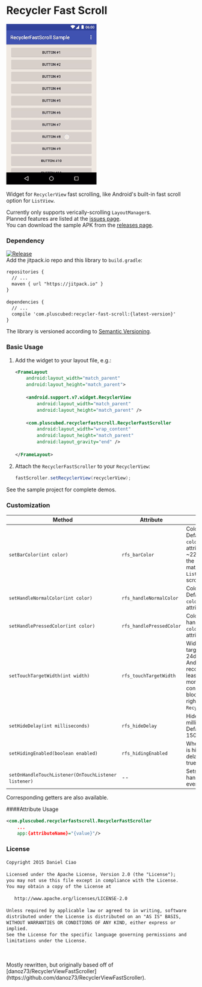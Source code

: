 # Recycler Fast Scroll

![Art](./art/small.gif)

Widget for `RecyclerView` fast scrolling, like Android's built-in fast scroll option for `ListView`.

Currently only supports verically-scrolling `LayoutManager`s.  
Planned features are listed at the [issues page](https://github.com/plusCubed/recycler-fast-scroll/issues).  
You can download the sample APK from the [releases page](https://github.com/plusCubed/recycler-fast-scroll/releases).

### Dependency
[![Release](https://img.shields.io/github/release/plusCubed/recycler-fast-scroll.svg?label=JitPack)](https://jitpack.io/#com.pluscubed/recycler-fast-scroll)  
Add the jitpack.io repo and this library to `build.gradle`:
```Gradle
repositories {
  // ...
  maven { url "https://jitpack.io" }
}

dependencies {
  // ...
  compile 'com.pluscubed:recycler-fast-scroll:{latest-version}'
}
```
The library is versioned according to [Semantic Versioning](http://semver.org/).

### Basic Usage
1. Add the widget to your layout file, e.g.:
    ```xml
    <FrameLayout
        android:layout_width="match_parent"
        android:layout_height="match_parent">

        <android.support.v7.widget.RecyclerView
            android:layout_width="match_parent"
            android:layout_height="match_parent" />

        <com.pluscubed.recyclerfastscroll.RecyclerFastScroller
            android:layout_width="wrap_content"
            android:layout_height="match_parent"
            android:layout_gravity="end" />

    </FrameLayout>
    ```
    
2. Attach the `RecyclerFastScroller` to your `RecyclerView`:
    ```java
    fastScroller.setRecyclerView(recyclerView);
    ```

See the sample project for complete demos.

### Customization
| Method | Attribute | Description |
| --- | --- | --- |
| `setBarColor(int color)`| `rfs_barColor` | Color of scrollbar. Defaults to `colorControlNormal` attribute. Alpha of ~22% is applied to the drawable to match stock `ListView` fast scroller. |
| `setHandleNormalColor(int color)` | `rfs_handleNormalColor` | Color of handle. Defaults to `colorControlNormal` attribute. |
| `setHandlePressedColor(int color)` | `rfs_handlePressedColor` | Color of pressed handle. Defaults to `colorAccent` attribute. |
| `setTouchTargetWidth(int width)` | `rfs_touchTargetWidth` | Width of the touch target. Defaults to 24dp (while the Android docs recommend at least 48dp, 24dp is more practical considering it will block touch in the right of the `RecyclerView`). |
| `setHideDelay(int milliseconds)` | `rfs_hideDelay` | Hide delay in milliseconds. Defaults to 1500ms. |
| `setHidingEnabled(boolean enabled)` | `rfs_hidingEnabled` | Whether scrollbar is hidden after delay. Defaults to true. |
| `setOnHandleTouchListener(OnTouchListener listener)` | -- | Sets listener for handle touch events. |

Corresponding getters are also available.

####Attribute Usage
```xml
<com.pluscubed.recyclerfastscroll.RecyclerFastScroller
    ...
    app:{attributeName}="{value}"/>
```


### License
```
Copyright 2015 Daniel Ciao

Licensed under the Apache License, Version 2.0 (the "License");
you may not use this file except in compliance with the License.
You may obtain a copy of the License at

   http://www.apache.org/licenses/LICENSE-2.0

Unless required by applicable law or agreed to in writing, software
distributed under the License is distributed on an "AS IS" BASIS,
WITHOUT WARRANTIES OR CONDITIONS OF ANY KIND, either express or implied.
See the License for the specific language governing permissions and
limitations under the License.
```

<br/>
<br/>
Mostly rewritten, but originally based off of [danoz73/RecyclerViewFastScroller](https://github.com/danoz73/RecyclerViewFastScroller).
